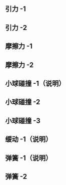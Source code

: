 ## 引力 -1
<preview path="../demo/canvas/part3/gravity1.vue"></preview>

## 引力 -2
<preview path="../demo/canvas/part3/gravity2.vue"></preview>

## 摩擦力 -1
<preview path="../demo/canvas/part3/friction1.vue"></preview>

## 摩擦力 -2
<preview path="../demo/canvas/part3/friction2.vue"></preview>

## 小球碰撞 -1（说明）
<preview path="../demo/canvas/part3/ballCollision1.vue"></preview>

## 小球碰撞 -2
<preview path="../demo/canvas/part3/ballCollision2.vue"></preview>

## 小球碰撞 -3
<preview path="../demo/canvas/part3/ballCollision3.vue"></preview>

## 缓动 -1（说明）
<preview path="../demo/canvas/part3/easing1.vue"></preview>

## 弹簧 -1（说明）
<preview path="../demo/canvas/part3/spring1.vue"></preview>

## 弹簧 -2
<preview path="../demo/canvas/part3/spring2.vue"></preview>
